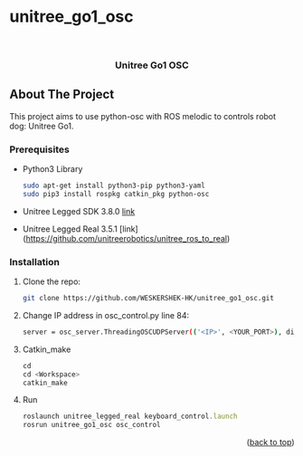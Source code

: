 # unitree_go1_osc

<!-- Improved compatibility of back to top link: See: https://github.com/othneildrew/Best-README-Template/pull/73 -->
<a name="readme-top"></a>
<!--
*** Thanks for checking out the Best-README-Template. If you have a suggestion
*** that would make this better, please fork the repo and create a pull request
*** or simply open an issue with the tag "enhancement".
*** Don't forget to give the project a star!
*** Thanks again! Now go create something AMAZING! :D
-->




<!-- PROJECT LOGO -->
<br />
<div align="center">

<h3 align="center">Unitree Go1 OSC</h3>

</div>



<!-- ABOUT THE PROJECT -->
## About The Project

This project aims to use python-osc with ROS melodic to controls robot dog: Unitree Go1.

### Prerequisites

* Python3 Library
  ```sh
  sudo apt-get install python3-pip python3-yaml
  sudo pip3 install rospkg catkin_pkg python-osc
  ```
* Unitree Legged SDK 3.8.0 [link](https://github.com/unitreerobotics/unitree_legged_sdk)

* Unitree Legged Real 3.5.1 [link] (https://github.com/unitreerobotics/unitree_ros_to_real)

### Installation

1. Clone the repo:
   ```sh
   git clone https://github.com/WESKERSHEK-HK/unitree_go1_osc.git
   ```
2. Change IP address in osc_control.py line 84:
   ```sh
   server = osc_server.ThreadingOSCUDPServer(('<IP>', <YOUR_PORT>), disp)
   ```
3. Catkin_make
   ```js
   cd
   cd <Workspace>
   catkin_make
   ```
4. Run
   ```js
   roslaunch unitree_legged_real keyboard_control.launch
   rosrun unitree_go1_osc osc_control
   ```

<p align="right">(<a href="#readme-top">back to top</a>)</p>
